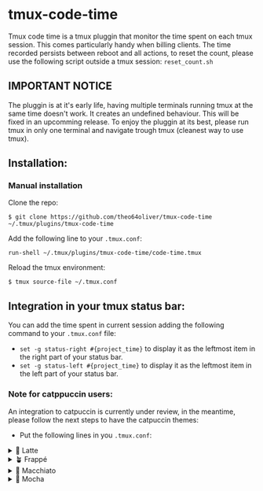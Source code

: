 # tmux-code-time

Tmux code time is a tmux pluggin that monitor the time spent on each tmux session. This comes particularly handy when billing clients.
The time recorded persists between reboot and all actions, to reset the count, please use the following script outside a tmux session: `reset_count.sh`

## IMPORTANT NOTICE
The pluggin is at it's early life, having multiple terminals running tmux at the same time doesn't work. It creates an undefined behaviour.
This will be fixed in an upcomming release. To enjoy the pluggin at its best, please run tmux in only one terminal and navigate trough tmux (cleanest way to use tmux).

## Installation:

### Manual installation
Clone the repo:
```
$ git clone https://github.com/theo64oliver/tmux-code-time ~/.tmux/plugins/tmux-code-time
```
Add the following line to your `.tmux.conf`: 
```
run-shell ~/.tmux/plugins/tmux-code-time/code-time.tmux
```
Reload the tmux environment: 
```
$ tmux source-file ~/.tmux.conf
```

## Integration in your tmux status bar:
You can add the time spent in current session adding the following command to your `.tmux.conf` file:
- `set -g status-right #{project_time}` to display it as the leftmost item in the right part of your status bar.
- `set -g status-left #{project_time}` to display it as the leftmost item in the left part of your status bar.

### Note for catppuccin users:
An integration to catpuccin is currently under review, in the meantime, please follow the next steps to have the catpuccin themes:
- Put the following lines in you `.tmux.conf`: 
<details>
<summary>🌻 Latte</summary>

```
set -g @catppuccin_status_project_time "#{@project_time}"
set -g status-right "#[bg=#c6a0f6,fg=#181926]#[reverse]#[noreverse]⏲ "
set -ag status-right "#[fg=#4c4f69,bg=#eff1f5] #{E:@catppuccin_status_project}"
```

</details>

<details>
<summary>🪴 Frappé</summary>


```
set -g @catppuccin_status_project_time "#{@project_time}"
set -g status-right "#[bg=#c6a0f6,fg=#181926]#[reverse]#[noreverse]⏲ "
set -ag status-right "#[fg=#c6d0f5,bg=#303446] #{E:@catppuccin_status_project}"
```

</details>

<details>
<summary>🌺 Macchiato</summary>

```
set -g @catppuccin_status_project_time "#{@project_time}"
set -g status-right "#[bg=#c6a0f6,fg=#181926]#[reverse]#[noreverse]⏲ "
set -ag status-right "#[fg=#cad3f5,bg=#24273a] #{E:@catppuccin_status_project}"
```

</details>

<details>
<summary>🌿 Mocha</summary>

```
set -g @catppuccin_status_project_time "#{@project_time}"
set -g status-right "#[bg=#c6a0f6,fg=#181926]#[reverse]#[noreverse]⏲ "
set -ag status-right "#[fg=#cdd6f4,bg=#1e1e2e] #{E:@catppuccin_status_project}"
```

</details>

